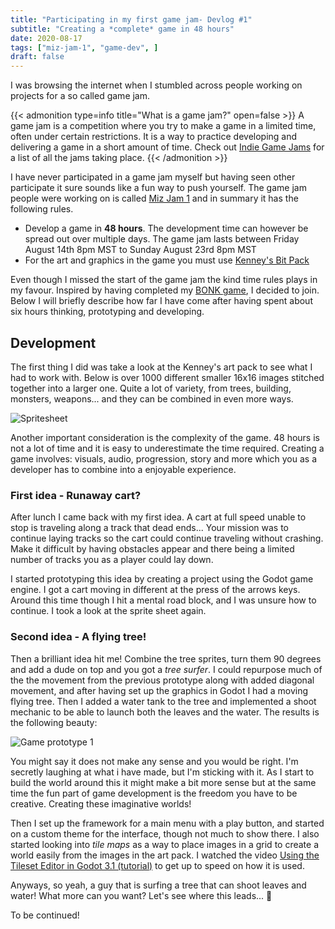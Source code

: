 ```yaml
---
title: "Participating in my first game jam- Devlog #1"
subtitle: "Creating a *complete* game in 48 hours" 
date: 2020-08-17
tags: ["miz-jam-1", "game-dev", ]
draft: false
---
```


I was browsing the internet when I stumbled across people working on projects for a so called game jam.

{{< admonition type=info title="What is a game jam?" open=false >}}
A game jam is a competition where you try to make a game in a limited time, often under certain restrictions. It is a way to practice developing and delivering a game in a short amount of time. Check out [Indie Game Jams](http://www.indiegamejams.com/) for a list of all the jams taking place.
{{< /admonition >}}

I have never participated in a game jam myself but having seen other participate it sure sounds like a fun way to push yourself. The game jam people were working on is called [Miz Jam 1](https://itch.io/jam/miz-jam-1) and in summary it has the following rules. 

* Develop a game in **48 hours**. The development time can however be spread out over multiple days. The game jam lasts between Friday August 14th 8pm MST to Sunday August 23rd 8pm MST
* For the art and graphics in the game you must use [Kenney's Bit Pack](https://kenney.nl/assets/bit-pack)

Even though I missed the start of the game jam the kind time rules plays in my favour. Inspired by having completed my [BONK game](/post/2020-08-15-first-game-released-bonk/), I decided to join. Below I will briefly describe how far I have come after having spent about six hours thinking, prototyping and developing.

## Development

The first thing I did was take a look at the Kenney's art pack to see what I had to work with. Below is over 1000 different smaller 16x16 images stitched together into a larger one. Quite a lot of variety, from trees, building, monsters, weapons... and they can be combined in even more ways.


![Spritesheet](/uploads/miz-game-jam/colored_packed.png)

Another important consideration is the complexity of the game. 48 hours is not a lot of time and it is easy to underestimate the time required. Creating a game involves: visuals, audio, progression, story and more which you as a developer has to combine into a enjoyable experience. 

### First idea - Runaway cart?
After lunch I came back with my first idea. A cart at full speed unable to stop is traveling along a track that dead ends... Your mission was to continue laying tracks so the cart could continue traveling without crashing. Make it difficult by having obstacles appear and there being a limited number of tracks you as a player could lay down. 

I started prototyping this idea by creating a project using the Godot game engine. I got a cart moving in different at the press of the arrows keys. Around this time though I hit a mental road block, and I was unsure how to continue. I took a look at the sprite sheet again.

### Second idea - A flying tree!
Then a brilliant idea hit me! Combine the tree sprites, turn them 90 degrees and add a dude on top and you got a *tree surfer*. I could repurpose much of the the movement from the previous prototype along with added diagonal movement, and after having set up the graphics in Godot I had a moving flying tree. Then I added a water tank to the tree and implemented a shoot mechanic to be able to launch both the leaves and the water. The results is the following beauty:

![Game prototype 1](/uploads/miz-game-jam/day-1.gif)

You might say it does not make any sense and you would be right. I'm secretly laughing at what i have made, but I'm sticking with it. As I start to build the world around this it might make a bit more sense but at the same time the fun part of game development is the freedom you have to be creative. Creating these imaginative worlds!

Then I set up the framework for a main menu with a play button, and started on a custom theme for the interface, though not much to show there. I also started looking into *tile maps* as a way to place images in a grid to create a world easily from the images in the art pack. I watched the video [Using the Tileset Editor in Godot 3.1 (tutorial)](https://www.youtube.com/watch?v=V9OoaOlXc_4&) to get up to speed on how it is used. 

Anyways, so yeah, a guy that is surfing a tree that can shoot leaves and water! What more can you want? Let's see where this leads...  :evergreen_tree:

To be continued!